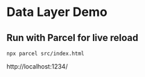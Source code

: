 # Data Layer Demo

## Run with Parcel for live reload

`npx parcel src/index.html`

http://localhost:1234/
